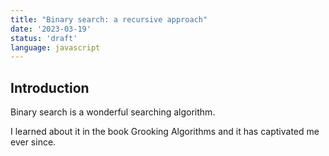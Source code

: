 ```yaml
---
title: "Binary search: a recursive approach"
date: '2023-03-19'
status: 'draft'
language: javascript
---
```


## Introduction

Binary search is a wonderful searching algorithm.

I learned about it in the book Grooking Algorithms and it has captivated me ever since.
